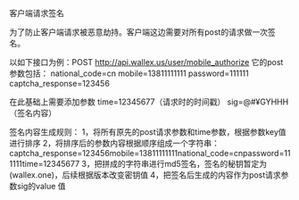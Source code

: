 客户端请求签名

为了防止客户端请求被恶意劫持。客户端这边需要对所有post的请求做一次签名。

以如下接口为例：POST http://api.wallex.us/user/mobile_authorize
它的post参数包括：
national_code=cn
mobile=13811111111
password=111111
captcha_response=123456

在此基础上需要添加参数
time=12345677（请求时的时间戳）
sig=@#¥GYHHH（签名内容）

签名内容生成规则：
1，将所有原先的post请求参数和time参数，根据参数key值进行排序
2，将排序后的参数内容根据顺序组成一个字符串：
captcha_response=123456mobile=13811111111national_code=cnpassword=111111time=12345677
3，把拼成的字符串进行md5签名，签名的秘钥暂定为(wallex.one)，后续根据版本改变密钥值
4，把签名后生成的内容作为post请求参数sig的value 值
